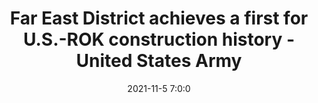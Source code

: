 ---
"title": "Far East District achieves a first for U.S.-ROK construction history - United States Army"
"date": "2021-11-5 7:0:0"
"feed_name": "GOOGLENEWSCONSTRUCTION"
"feed_website": "https://news.google.com/search?q=construction%2Bincident&hl=en-US&gl=US&ceid=US:en"
"feed_rss": "https://news.google.com/rss/search?q=construction%2Bincident&hl=en-US&gl=US&ceid=US:en"
"link": "https://www.army.mil/article/251861/far_east_district_achieves_a_first_for_u_s_rok_construction_history"
"source": "{'href': 'https://www.army.mil', 'title': 'United States Army'}"
"file": "_posts/2021-1-1-cb57dd23a7f24940aaa2c9b03efce55a341e3352.md"
"accident": "1"
"drilling": "0"
"dead": "0"
"injured": "0"
"arrested": "0"
"place": "unknown place"
"where": "unknown site"
"causes": "unknown"
"place_uri": "unknown place"
---